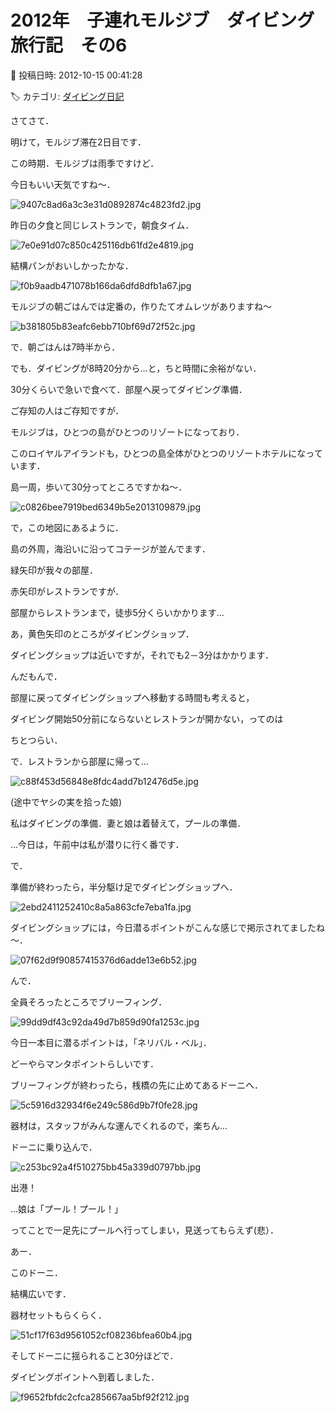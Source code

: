 # 2012年　子連れモルジブ　ダイビング旅行記　その6

📅 投稿日時: 2012-10-15 00:41:28

🏷️ カテゴリ: [ダイビング日記](ce3a7a8d424d112fce83ee85c81a0e344.md)

さてさて．


明けて，モルジブ滞在2日目です．


この時期．モルジブは雨季ですけど．


今日もいい天気ですね～． 




![9407c8ad6a3c3e31d0892874c4823fd2.jpg](images/9407c8ad6a3c3e31d0892874c4823fd2.jpg)







昨日の夕食と同じレストランで，朝食タイム．




![7e0e91d07c850c425116db61fd2e4819.jpg](images/7e0e91d07c850c425116db61fd2e4819.jpg)




結構パンがおいしかったかな．




![f0b9aadb471078b166da6dfd8dfb1a67.jpg](images/f0b9aadb471078b166da6dfd8dfb1a67.jpg)




モルジブの朝ごはんでは定番の，作りたてオムレツがありますね～




![b381805b83eafc6ebb710bf69d72f52c.jpg](images/b381805b83eafc6ebb710bf69d72f52c.jpg)




で．朝ごはんは7時半から．


でも．ダイビングが8時20分から…と，ちと時間に余裕がない．


30分くらいで急いで食べて．部屋へ戻ってダイビング準備．





ご存知の人はご存知ですが．


モルジブは，ひとつの島がひとつのリゾートになっており．


このロイヤルアイランドも，ひとつの島全体がひとつのリゾートホテルになっています．


島一周，歩いて30分ってところですかね～．




![c0826bee7919bed6349b5e2013109879.jpg](images/c0826bee7919bed6349b5e2013109879.jpg)




で，この地図にあるように．


島の外周，海沿いに沿ってコテージが並んでます．


緑矢印が我々の部屋．


赤矢印がレストランですが．


部屋からレストランまで，徒歩5分くらいかかります…


あ，黄色矢印のところがダイビングショップ．


ダイビングショップは近いですが，それでも2－3分はかかります．





んだもんで．


部屋に戻ってダイビングショップへ移動する時間も考えると，


ダイビング開始50分前にならないとレストランが開かない，ってのは


ちとつらい．





で．レストランから部屋に帰って…




![c88f453d56848e8fdc4add7b12476d5e.jpg](images/c88f453d56848e8fdc4add7b12476d5e.jpg)




(途中でヤシの実を拾った娘)


私はダイビングの準備．妻と娘は着替えて，プールの準備． 


…今日は，午前中は私が潜りに行く番です． 





で．


準備が終わったら，半分駆け足でダイビングショップへ．




![2ebd2411252410c8a5a863cfe7eba1fa.jpg](images/2ebd2411252410c8a5a863cfe7eba1fa.jpg)







ダイビングショップには，今日潜るポイントがこんな感じで掲示されてましたね～．




![07f62d9f90857415376d6adde13e6b52.jpg](images/07f62d9f90857415376d6adde13e6b52.jpg)







んで．


全員そろったところでブリーフィング．




![99dd9df43c92da49d7b859d90fa1253c.jpg](images/99dd9df43c92da49d7b859d90fa1253c.jpg)




今日一本目に潜るポイントは，「ネリバル・ベル」．


どーやらマンタポイントらしいです．





ブリーフィングが終わったら，桟橋の先に止めてあるドーニへ．




![5c5916d32934f6e249c586d9b7f0fe28.jpg](images/5c5916d32934f6e249c586d9b7f0fe28.jpg)




器材は，スタッフがみんな運んでくれるので，楽ちん…





ドーニに乗り込んで．




![c253bc92a4f510275bb45a339d0797bb.jpg](images/c253bc92a4f510275bb45a339d0797bb.jpg)




出港！


…娘は「プール！プール！」


ってことで一足先にプールへ行ってしまい，見送ってもらえず(悲）．





あー．


このドーニ．


結構広いです．


器材セットもらくらく．




![51cf17f63d9561052cf08236bfea60b4.jpg](images/51cf17f63d9561052cf08236bfea60b4.jpg)







そしてドーニに揺られること30分ほどで．


ダイビングポイントへ到着しました．




![f9652fbfdc2cfca285667aa5bf92f212.jpg](images/f9652fbfdc2cfca285667aa5bf92f212.jpg)
